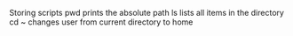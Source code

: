 Storing scripts
pwd prints the absolute path
ls lists all items in the directory
cd ~ changes user from current directory to home
